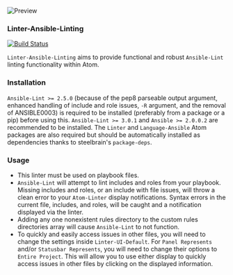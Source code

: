 ![Preview](https://raw.githubusercontent.com/mschuchard/linter-ansible-linting/master/linter_ansible_linting.png)

### Linter-Ansible-Linting
[![Build Status](https://travis-ci.org/mschuchard/linter-ansible-linting.svg?branch=master)](https://travis-ci.org/mschuchard/linter-ansible-linting)

`Linter-Ansible-Linting` aims to provide functional and robust `Ansible-Lint` linting functionality within Atom.

### Installation
`Ansible-Lint >= 2.5.0` (because of the pep8 parseable output argument, enhanced handling of include and role issues, `-R` argument, and the removal of ANSIBLE0003) is required to be installed (preferably from a package or a pip) before using this. `Ansible-Lint >= 3.0.1` and `Ansible >= 2.0.0.2` are recommended to be installed. The `Linter` and `Language-Ansible` Atom packages are also required but should be automatically installed as dependencies thanks to steelbrain's `package-deps`.

### Usage
- This linter must be used on playbook files.
- `Ansible-Lint` will attempt to lint includes and roles from your playbook. Missing includes and roles, or an include with file issues, will throw a clean error to your `Atom-Linter` display notifications. Syntax errors in the current file, includes, and roles, will be caught and a notification displayed via the linter.
- Adding any one nonexistent rules directory to the custom rules directories array will cause `Ansible-Lint` to not function.
- To quickly and easily access issues in other files, you will need to change the settings inside `Linter-UI-Default`. For `Panel Represents` and/or `Statusbar Represents`, you will need to change their options to `Entire Project`. This will allow you to use either display to quickly access issues in other files by clicking on the displayed information.
